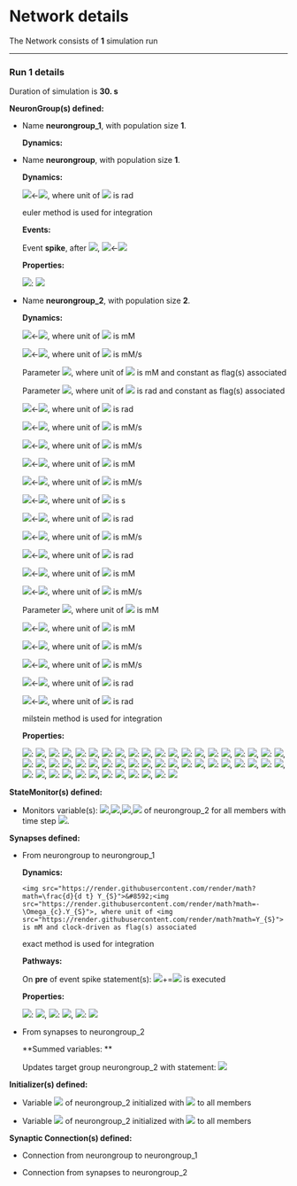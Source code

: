 # Network details
The Network consists of **1**                            simulation run
_______________________________________________________________________________
### Run 1 details
Duration of simulation is **30. s**

**NeuronGroup(s) defined:**
- Name **neurongroup\_1**, with                population size **1**.

	**Dynamics:**

- Name **neurongroup**, with                population size **1**.

	**Dynamics:**

	<img src="https://render.githubusercontent.com/render/math?math=\frac{d}{d t} x">&#8592;<img src="https://render.githubusercontent.com/render/math?math=f_{0}">, where unit of <img src="https://render.githubusercontent.com/render/math?math=x"> is rad

	euler method is used for integration

	**Events:**

	Event **spike**, after <img src="https://render.githubusercontent.com/render/math?math=x \gt 1">, <img src="https://render.githubusercontent.com/render/math?math=x">&#8592;<img src="https://render.githubusercontent.com/render/math?math=0">

	**Properties:**

	<img src="https://render.githubusercontent.com/render/math?math=f_{0}">: <img src="https://render.githubusercontent.com/render/math?math=0.5 Hz">

- Name **neurongroup\_2**, with                population size **2**.

	**Dynamics:**

	<img src="https://render.githubusercontent.com/render/math?math=\frac{d}{d t} I">&#8592;<img src="https://render.githubusercontent.com/render/math?math=- J_{3K} - J_{5P} + J_{\beta} + J_{\delta} + J_{ex}">, where unit of <img src="https://render.githubusercontent.com/render/math?math=I"> is mM

	<img src="https://render.githubusercontent.com/render/math?math=J_{3K}">&#8592;<img src="https://render.githubusercontent.com/render/math?math=\frac{C^{4}.I.O_{3K}}{\left(C^{4} + K_{D}^{4}\right).\left(I + K_{3K}\right)}">, where unit of <img src="https://render.githubusercontent.com/render/math?math=J_{3K}"> is mM/s

	Parameter <img src="https://render.githubusercontent.com/render/math?math=I_{bias}">, where unit of <img src="https://render.githubusercontent.com/render/math?math=I_{bias}"> is mM and constant as flag(s) associated

	Parameter <img src="https://render.githubusercontent.com/render/math?math=noise">, where unit of <img src="https://render.githubusercontent.com/render/math?math=noise"> is rad and constant as flag(s) associated

	<img src="https://render.githubusercontent.com/render/math?math=\frac{d}{d t} h">&#8592;<img src="https://render.githubusercontent.com/render/math?math=\frac{\left(- h_{clipped} + h_{inf}\right).\left(noise.\tau_{h}^{0.5}.\xi + 1\right)}{\tau_{h}}">, where unit of <img src="https://render.githubusercontent.com/render/math?math=h"> is rad

	<img src="https://render.githubusercontent.com/render/math?math=J_{p}">&#8592;<img src="https://render.githubusercontent.com/render/math?math=\frac{C^{2}.O_{P}}{C^{2} + K_{P}^{2}}">, where unit of <img src="https://render.githubusercontent.com/render/math?math=J_{p}"> is mM/s

	<img src="https://render.githubusercontent.com/render/math?math=J_{ex}">&#8592;<img src="https://render.githubusercontent.com/render/math?math=- \frac{F_{ex}.\left(\tanh{\left(\frac{- I_{\Theta} + \left|{\delta_{I bias}}\right|}{\omega_{I}} \right)} + 1\right).{sign}{\left(\delta_{I bias} \right)}}{2}">, where unit of <img src="https://render.githubusercontent.com/render/math?math=J_{ex}"> is mM/s

	<img src="https://render.githubusercontent.com/render/math?math=Q_{2}">&#8592;<img src="https://render.githubusercontent.com/render/math?math=\frac{d_{2}.\left(I + d_{1}\right)}{I + d_{3}}">, where unit of <img src="https://render.githubusercontent.com/render/math?math=Q_{2}"> is mM

	<img src="https://render.githubusercontent.com/render/math?math=J_{\delta}">&#8592;<img src="https://render.githubusercontent.com/render/math?math=\frac{C^{2}.O_{\delta}}{\left(C^{2} + K_{\delta}^{2}\right).\left(\frac{I}{\kappa_{\delta}} + 1\right)}">, where unit of <img src="https://render.githubusercontent.com/render/math?math=J_{\delta}"> is mM/s

	<img src="https://render.githubusercontent.com/render/math?math=\tau_{h}">&#8592;<img src="https://render.githubusercontent.com/render/math?math=\frac{1}{O_{2}.\left(C + Q_{2}\right)}">, where unit of <img src="https://render.githubusercontent.com/render/math?math=\tau_{h}"> is s

	<img src="https://render.githubusercontent.com/render/math?math=h_{inf}">&#8592;<img src="https://render.githubusercontent.com/render/math?math=\frac{Q_{2}}{C + Q_{2}}">, where unit of <img src="https://render.githubusercontent.com/render/math?math=h_{inf}"> is rad

	<img src="https://render.githubusercontent.com/render/math?math=J_{\beta}">&#8592;<img src="https://render.githubusercontent.com/render/math?math=\Gamma_{A}.O_{\beta}">, where unit of <img src="https://render.githubusercontent.com/render/math?math=J_{\beta}"> is mM/s

	<img src="https://render.githubusercontent.com/render/math?math=h_{clipped}">&#8592;<img src="https://render.githubusercontent.com/render/math?math={clip}{\left(h,0,1 \right)}">, where unit of <img src="https://render.githubusercontent.com/render/math?math=h_{clipped}"> is rad

	<img src="https://render.githubusercontent.com/render/math?math=\delta_{I bias}">&#8592;<img src="https://render.githubusercontent.com/render/math?math=I - I_{bias}">, where unit of <img src="https://render.githubusercontent.com/render/math?math=\delta_{I bias}"> is mM

	<img src="https://render.githubusercontent.com/render/math?math=J_{r}">&#8592;<img src="https://render.githubusercontent.com/render/math?math=\Omega_{C}.h_{clipped}^{3}.m_{inf}^{3}.\left(- C.\left(\rho_{A} + 1\right) + C_{T}\right)">, where unit of <img src="https://render.githubusercontent.com/render/math?math=J_{r}"> is mM/s

	Parameter <img src="https://render.githubusercontent.com/render/math?math=Y_{S}">, where unit of <img src="https://render.githubusercontent.com/render/math?math=Y_{S}"> is mM

	<img src="https://render.githubusercontent.com/render/math?math=\frac{d}{d t} C">&#8592;<img src="https://render.githubusercontent.com/render/math?math=J_{l} - J_{p} + J_{r}">, where unit of <img src="https://render.githubusercontent.com/render/math?math=C"> is mM

	<img src="https://render.githubusercontent.com/render/math?math=J_{l}">&#8592;<img src="https://render.githubusercontent.com/render/math?math=\Omega_{L}.\left(- C.\left(\rho_{A} + 1\right) + C_{T}\right)">, where unit of <img src="https://render.githubusercontent.com/render/math?math=J_{l}"> is mM/s

	<img src="https://render.githubusercontent.com/render/math?math=J_{5P}">&#8592;<img src="https://render.githubusercontent.com/render/math?math=I.\Omega_{5P}">, where unit of <img src="https://render.githubusercontent.com/render/math?math=J_{5P}"> is mM/s

	<img src="https://render.githubusercontent.com/render/math?math=\frac{d}{d t} \Gamma_{A}">&#8592;<img src="https://render.githubusercontent.com/render/math?math=- \Gamma_{A}.\Omega_{N}.\left(\frac{C.\zeta}{C + K_{KC}} + 1\right) + O_{N}.Y_{S}.\left(1 - \Gamma_{A}\right)">, where unit of <img src="https://render.githubusercontent.com/render/math?math=\Gamma_{A}"> is rad

	<img src="https://render.githubusercontent.com/render/math?math=m_{inf}">&#8592;<img src="https://render.githubusercontent.com/render/math?math=\frac{C.I}{\left(C + d_{5}\right).\left(I + d_{1}\right)}">, where unit of <img src="https://render.githubusercontent.com/render/math?math=m_{inf}"> is rad

	milstein method is used for integration

	**Properties:**

	<img src="https://render.githubusercontent.com/render/math?math=\Omega_{L}">: <img src="https://render.githubusercontent.com/render/math?math=100. mHz">, <img src="https://render.githubusercontent.com/render/math?math=F_{ex}">: <img src="https://render.githubusercontent.com/render/math?math=9.e-05 mM/s">, <img src="https://render.githubusercontent.com/render/math?math=K_{P}">: <img src="https://render.githubusercontent.com/render/math?math=100. nM">, <img src="https://render.githubusercontent.com/render/math?math=O_{\beta}">: <img src="https://render.githubusercontent.com/render/math?math=0.005 mM/s">, <img src="https://render.githubusercontent.com/render/math?math=\Omega_{C}">: <img src="https://render.githubusercontent.com/render/math?math=6. Hz">, <img src="https://render.githubusercontent.com/render/math?math=K_{KC}">: <img src="https://render.githubusercontent.com/render/math?math=0.5 uM">, <img src="https://render.githubusercontent.com/render/math?math=d_{3}">: <img src="https://render.githubusercontent.com/render/math?math=0.9434 uM">, <img src="https://render.githubusercontent.com/render/math?math=d_{1}">: <img src="https://render.githubusercontent.com/render/math?math=130. nM">, <img src="https://render.githubusercontent.com/render/math?math=\zeta">: <img src="https://render.githubusercontent.com/render/math?math=10">, <img src="https://render.githubusercontent.com/render/math?math=\kappa_{\delta}">: <img src="https://render.githubusercontent.com/render/math?math=1.5 uM">, <img src="https://render.githubusercontent.com/render/math?math=\rho_{A}">: <img src="https://render.githubusercontent.com/render/math?math=0.18">, <img src="https://render.githubusercontent.com/render/math?math=O_{2}">: <img src="https://render.githubusercontent.com/render/math?math=200. m^3 s^-1 mol^-1">, <img src="https://render.githubusercontent.com/render/math?math=C_{T}">: <img src="https://render.githubusercontent.com/render/math?math=2. uM">, <img src="https://render.githubusercontent.com/render/math?math=I_{\Theta}">: <img src="https://render.githubusercontent.com/render/math?math=300. nM">, <img src="https://render.githubusercontent.com/render/math?math=O_{P}">: <img src="https://render.githubusercontent.com/render/math?math=0.0009 mM/s">, <img src="https://render.githubusercontent.com/render/math?math=\Omega_{5P}">: <img src="https://render.githubusercontent.com/render/math?math=100. mHz">, <img src="https://render.githubusercontent.com/render/math?math=\Omega_{N}">: <img src="https://render.githubusercontent.com/render/math?math=0.5 Hz">, <img src="https://render.githubusercontent.com/render/math?math=O_{N}">: <img src="https://render.githubusercontent.com/render/math?math=300. m^3 s^-1 mol^-1">, <img src="https://render.githubusercontent.com/render/math?math=d_{5}">: <img src="https://render.githubusercontent.com/render/math?math=80. nM">, <img src="https://render.githubusercontent.com/render/math?math=K_{3K}">: <img src="https://render.githubusercontent.com/render/math?math=1. uM">, <img src="https://render.githubusercontent.com/render/math?math=K_{\delta}">: <img src="https://render.githubusercontent.com/render/math?math=300. nM">, <img src="https://render.githubusercontent.com/render/math?math=O_{3K}">: <img src="https://render.githubusercontent.com/render/math?math=0.0045 mM/s">, <img src="https://render.githubusercontent.com/render/math?math=K_{D}">: <img src="https://render.githubusercontent.com/render/math?math=0.5 uM">, <img src="https://render.githubusercontent.com/render/math?math=O_{\delta}">: <img src="https://render.githubusercontent.com/render/math?math=0.0002 mM/s">, <img src="https://render.githubusercontent.com/render/math?math=d_{2}">: <img src="https://render.githubusercontent.com/render/math?math=1.05 uM">, <img src="https://render.githubusercontent.com/render/math?math=\omega_{I}">: <img src="https://render.githubusercontent.com/render/math?math=50. nM">


**StateMonitor(s) defined:**
- 	Monitors variable(s): <img src="https://render.githubusercontent.com/render/math?math=\Gamma_{A}">,<img src="https://render.githubusercontent.com/render/math?math=C">,<img src="https://render.githubusercontent.com/render/math?math=h">,<img src="https://render.githubusercontent.com/render/math?math=I"> of neurongroup_2 for all members with time step <img src="https://render.githubusercontent.com/render/math?math=1. ms">.


**Synapses defined:**
- 	From neurongroup to neurongroup_1

	**Dynamics:**

		<img src="https://render.githubusercontent.com/render/math?math=\frac{d}{d t} Y_{S}">&#8592;<img src="https://render.githubusercontent.com/render/math?math=- \Omega_{c}.Y_{S}">, where unit of <img src="https://render.githubusercontent.com/render/math?math=Y_{S}"> is mM and clock-driven as flag(s) associated

	exact method is used for integration

	**Pathways:**

	On **pre** of event spike statement(s): <img src="https://render.githubusercontent.com/render/math?math=Y_{S}">+=<img src="https://render.githubusercontent.com/render/math?math=Y_{T}.\rho_{c}"> is executed

	**Properties:**

	<img src="https://render.githubusercontent.com/render/math?math=\rho_{c}">: <img src="https://render.githubusercontent.com/render/math?math=0.001">, <img src="https://render.githubusercontent.com/render/math?math=Y_{T}">: <img src="https://render.githubusercontent.com/render/math?math=0.5 M">, <img src="https://render.githubusercontent.com/render/math?math=\Omega_{c}">: <img src="https://render.githubusercontent.com/render/math?math=40. Hz">

- 	From synapses to neurongroup_2

	**Summed variables: **

	Updates target group neurongroup_2 with statement: <img src="https://render.githubusercontent.com/render/math?math=Y_{S pre}">


**Initializer(s) defined:**
- Variable <img src="https://render.githubusercontent.com/render/math?math=h"> of neurongroup_2 initialized with <img src="https://render.githubusercontent.com/render/math?math=0.9"> to all members 

- Variable <img src="https://render.githubusercontent.com/render/math?math=noise"> of neurongroup_2 initialized with <img src="https://render.githubusercontent.com/render/math?math=[0. 1.]"> to all members 


**Synaptic Connection(s) defined:**
- Connection from neurongroup to neurongroup_1

- Connection from synapses to neurongroup_2

